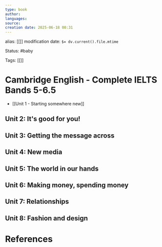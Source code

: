 ```yaml
---
type: book
author: 
languages: 
source: 
creation date: 2025-06-18 00:31
---
```

alias: [[]]
modification date: `$= dv.current().file.mtime`

Status: #baby 

Tags: [[]]

# Cambridge English - Complete IELTS Bands 5-6.5
-  [[Unit 1 - Starting somewhere new]]

## Unit 2: It's good for you!

## Unit 3: Getting the message across

## Unit 4: New media

## Unit 5: The world in our hands

## Unit 6: Making money, spending money

## Unit 7: Relationships

## Unit 8: Fashion and design


















# References